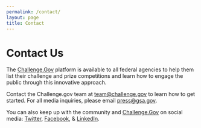 ```yaml
---
permalink: /contact/
layout: page
title: Contact
---
```


# Contact Us

The <a href="https://www.challenge.gov/" target="_blank" rel="noopener">Challenge.Gov</a> platform is available to all federal agencies to help them list their challenge and prize competitions and learn how to engage the public through this innovative approach.

Contact the Challenge.gov team at <a href="mailto:team@challenge.gov" target="_blank" rel="noopener">team@challenge.gov</a> to learn how to get started.
For all media inquiries, please email <a href="mailto:press@gsa.gov" target="_blank" rel="noopener">press@gsa.gov</a>.

You can also keep up with the community and <a href="https://www.challenge.gov/" target="_blank" rel="noopener">Challenge.Gov</a> on social media:
<a href="http://www.twitter.com/challengegov" target="_blank" rel="noopener">Twitter</a>, <a href="http://www.facebook.com/challengegov" target="_blank" rel="noopener">Facebook</a>, & <a href="https://www.linkedin.com/company/challengegov/" target="_blank" rel="noopener">LinkedIn</a>.
